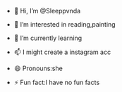 - 👋 Hi, I’m @Sleeppvnda
- 👀 I’m interested in reading,painting
- 🌱 I’m currently learning 
  
- 📫 I might create a instagram acc
- 😄 Pronouns:she
- ⚡ Fun fact:I have no fun facts

<!---
Sleeppvnda/Sleeppvnda is a ✨ special ✨ repository because its `README.md` (this file) appears on your GitHub profile.
You can click the Preview link to take a look at your changes.
--->
